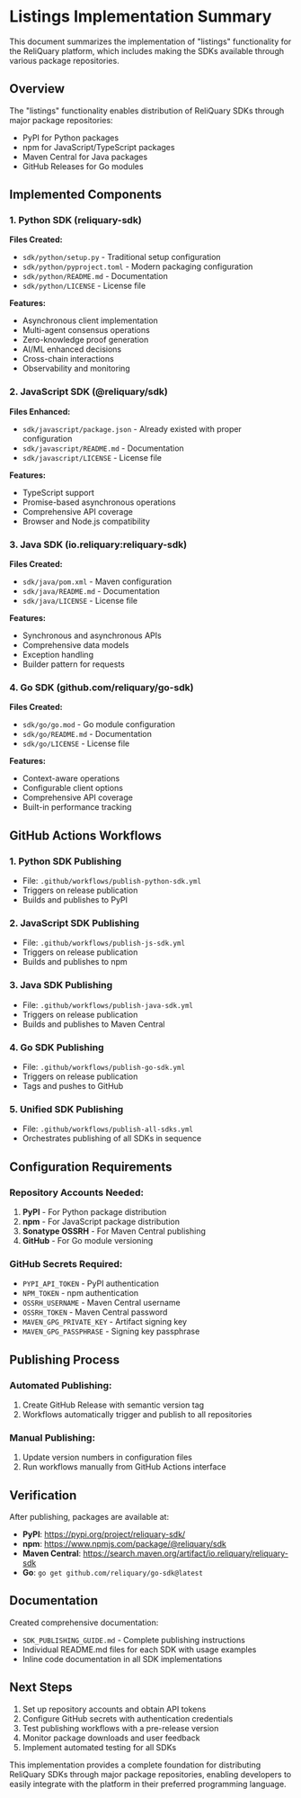 # Listings Implementation Summary

This document summarizes the implementation of "listings" functionality for the ReliQuary platform, which includes making the SDKs available through various package repositories.

## Overview

The "listings" functionality enables distribution of ReliQuary SDKs through major package repositories:

- PyPI for Python packages
- npm for JavaScript/TypeScript packages
- Maven Central for Java packages
- GitHub Releases for Go modules

## Implemented Components

### 1. Python SDK (reliquary-sdk)

**Files Created:**

- `sdk/python/setup.py` - Traditional setup configuration
- `sdk/python/pyproject.toml` - Modern packaging configuration
- `sdk/python/README.md` - Documentation
- `sdk/python/LICENSE` - License file

**Features:**

- Asynchronous client implementation
- Multi-agent consensus operations
- Zero-knowledge proof generation
- AI/ML enhanced decisions
- Cross-chain interactions
- Observability and monitoring

### 2. JavaScript SDK (@reliquary/sdk)

**Files Enhanced:**

- `sdk/javascript/package.json` - Already existed with proper configuration
- `sdk/javascript/README.md` - Documentation
- `sdk/javascript/LICENSE` - License file

**Features:**

- TypeScript support
- Promise-based asynchronous operations
- Comprehensive API coverage
- Browser and Node.js compatibility

### 3. Java SDK (io.reliquary:reliquary-sdk)

**Files Created:**

- `sdk/java/pom.xml` - Maven configuration
- `sdk/java/README.md` - Documentation
- `sdk/java/LICENSE` - License file

**Features:**

- Synchronous and asynchronous APIs
- Comprehensive data models
- Exception handling
- Builder pattern for requests

### 4. Go SDK (github.com/reliquary/go-sdk)

**Files Created:**

- `sdk/go/go.mod` - Go module configuration
- `sdk/go/README.md` - Documentation
- `sdk/go/LICENSE` - License file

**Features:**

- Context-aware operations
- Configurable client options
- Comprehensive API coverage
- Built-in performance tracking

## GitHub Actions Workflows

### 1. Python SDK Publishing

- File: `.github/workflows/publish-python-sdk.yml`
- Triggers on release publication
- Builds and publishes to PyPI

### 2. JavaScript SDK Publishing

- File: `.github/workflows/publish-js-sdk.yml`
- Triggers on release publication
- Builds and publishes to npm

### 3. Java SDK Publishing

- File: `.github/workflows/publish-java-sdk.yml`
- Triggers on release publication
- Builds and publishes to Maven Central

### 4. Go SDK Publishing

- File: `.github/workflows/publish-go-sdk.yml`
- Triggers on release publication
- Tags and pushes to GitHub

### 5. Unified SDK Publishing

- File: `.github/workflows/publish-all-sdks.yml`
- Orchestrates publishing of all SDKs in sequence

## Configuration Requirements

### Repository Accounts Needed:

1. **PyPI** - For Python package distribution
2. **npm** - For JavaScript package distribution
3. **Sonatype OSSRH** - For Maven Central publishing
4. **GitHub** - For Go module versioning

### GitHub Secrets Required:

- `PYPI_API_TOKEN` - PyPI authentication
- `NPM_TOKEN` - npm authentication
- `OSSRH_USERNAME` - Maven Central username
- `OSSRH_TOKEN` - Maven Central password
- `MAVEN_GPG_PRIVATE_KEY` - Artifact signing key
- `MAVEN_GPG_PASSPHRASE` - Signing key passphrase

## Publishing Process

### Automated Publishing:

1. Create GitHub Release with semantic version tag
2. Workflows automatically trigger and publish to all repositories

### Manual Publishing:

1. Update version numbers in configuration files
2. Run workflows manually from GitHub Actions interface

## Verification

After publishing, packages are available at:

- **PyPI**: https://pypi.org/project/reliquary-sdk/
- **npm**: https://www.npmjs.com/package/@reliquary/sdk
- **Maven Central**: https://search.maven.org/artifact/io.reliquary/reliquary-sdk
- **Go**: `go get github.com/reliquary/go-sdk@latest`

## Documentation

Created comprehensive documentation:

- `SDK_PUBLISHING_GUIDE.md` - Complete publishing instructions
- Individual README.md files for each SDK with usage examples
- Inline code documentation in all SDK implementations

## Next Steps

1. Set up repository accounts and obtain API tokens
2. Configure GitHub secrets with authentication credentials
3. Test publishing workflows with a pre-release version
4. Monitor package downloads and user feedback
5. Implement automated testing for all SDKs

This implementation provides a complete foundation for distributing ReliQuary SDKs through major package repositories, enabling developers to easily integrate with the platform in their preferred programming language.
